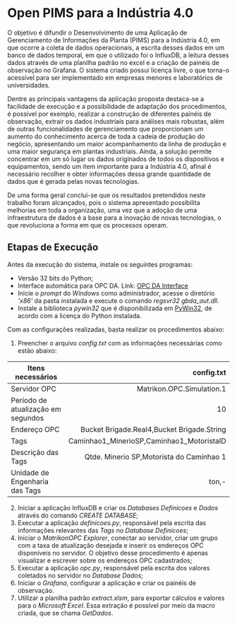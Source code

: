 # Open PIMS para a Indústria 4.0

O objetivo é difundir o Desenvolvimento de uma Aplicação de Gerenciamento de Informações da Planta (PIMS) para a Indústria 4.0, em que ocorre a coleta de dados operacionais, a escrita desses dados em um banco de dados temporal, em que o utilizado foi o InfluxDB, a leitura desses dados através de uma planilha padrão no excel e a criação de painéis de observação no Grafana. O sistema criado possui licença livre, o que torna-o acessível para ser implementado em empresas menores e laboratórios de universidades.

Dentre as principais vantagens da aplicação proposta destaca-se a facilidade de execução e a possibilidade de adaptação dos procedimentos, é possível por exemplo, realizar a construção de diferentes painéis de observação, extrair os dados industriais para análises mais robustas, além de outras funcionalidades de gerenciamento que proporcionam um aumento do conhecimento acerca de toda a cadeia de produção do negócio, apresentando um maior acompanhamento da linha de produção e uma maior segurança em plantas industriais. Ainda, a solução permite concentrar em um só lugar os dados originados de todos os dispositivos e equipamentos, sendo um item importante para a Indústria 4.0, afinal é necessário recolher e obter informações dessa grande quantidade de dados que é gerada pelas novas tecnologias.

De uma forma geral conclui-se que os resultados pretendidos neste trabalho foram alcançados, pois o sistema apresentado possibilita
melhorias em toda a organização, uma vez que a adoção de uma infraestrutura de dados é a base para a inovação de novas tecnologias, o que revoluciona a forma em que os processos operam.

## Etapas de Execução

Antes da execução do sistema, instale os seguintes programas:
- Versão 32 bits do Python;
- Interface automática para OPC DA. Link: [OPC DA Interface](http://gray-box.net/download_daawrapper.php?lang=en)
- Inicie o _prompt_ do _Windows_ como administrador, acesse o diretório _'x86'_ da pasta instalada e execute o comando _regsvr32 gbda\_aut.dll_.
- Instale a biblioteca _pywin32_ que é disponibilizada em [PyWin32](https://github.com/mhammond/pywin32/releases/), de acordo com a licença do Python instalada.

Com as configurações realizadas, basta realizar os procedimentos abaixo:
1. Preencher o arquivo _config.txt_ com as informações necessárias como estão abaixo:

Itens necessários | config.txt
--------- | ------:
Servidor OPC | Matrikon.OPC.Simulation.1  		                          
Período de atualização em segundos | 10                        
Endereço OPC | Bucket Brigade.Real4,Bucket Brigade.String
Tags | Caminhao1_MinerioSP,Caminhao1_MotoristaID          
Descrição das Tags | Qtde. Minerio SP,Motorista do Caminhao 1          
Unidade de Engenharia das Tags | ton,-

2. Iniciar a aplicação InfluxDB e criar os _Databases Definicoes_ e _Dados_ através do comando _CREATE DATABASE_;
3. Executar a aplicação _definicoes.py_, responsável pela escrita das informações relevantes das _Tags_ no _Database Definicoes_;
4. Iniciar o _MatrikonOPC Explorer_, conectar ao servidor, criar um grupo com a taxa de atualização desejada e inserir os endereços OPC disponíveis no servidor. O objetivo desse procedimento é apenas visualizar e escrever sobre os endereços OPC cadastrados;
5. Executar a aplicação _opc.py_, responsável pela escrita dos valores coletados no servidor no _Database Dados_;
6. Iniciar o _Grafana_, configurar a aplicação e criar os painéis de observação.
7. Utilizar a planilha padrão _extract.xlsm_, para exportar cálculos e valores para o _Microsoft Excel_. Essa extração é possível por meio da macro criada, que se chama _GetDados_.
